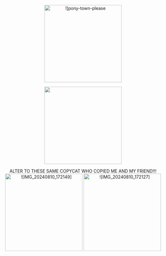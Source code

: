<p align="center">
<img width="250" src=https://github.com/user-attachments/assets/31f50b2b-d846-4d73-aa2a-dfedf5b8e10b Alt = ![pony-town-please stop copying my skins-sit-blinking-padded-4x]>
<p align="center">
  <img width="250" src=https://github.com/user-attachments/assets/50c30b16-48c6-45ab-be81-32e9d0fcf024 Alt! [pony-town-Akiiii !!! Me real mint choco-lie-blinking-padded-4x]>


<p align="center">
ALTER TO THESE SAME COPYCAT WHO COPIED ME AND MY FRIEND!!!
<img width="250" src=https://github.com/user-attachments/assets/08c41a30-53ff-402a-9bcb-f45e1113f125 Alt = ![IMG_20240810_172149]>
<img width="250" src=https://github.com/user-attachments/assets/6df4a441-a36c-4593-96c0-ed9b4c4f6bb2 Alt = ![IMG_20240810_172127]>
